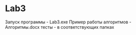 # Lab3
Запуск программы - Lab3.exe
Пример работы алгоритмов - Алгоритмы.docx
тесты - в соответствующих папках
